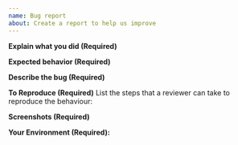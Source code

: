 ```yaml
---
name: Bug report
about: Create a report to help us improve
---
```


<!--
Before filling out an issue:
1. A bug means that there is something broken or outside expectations in talawa.
2. If any section is left blank, there is a high possibility that the ticket will be closed. If you want your issue to get solved, you need to fill out ALL of the below fields. Otherwise, the ticket will likely be closed as not providing enough info.
-->

**Explain what you did (Required)**

<!-- What you were trying to accomplish. -->

**Expected behavior (Required)**

<!-- A clear and concise description of what you expected to happen. -->

**Describe the bug (Required)**

<!--  A clear and concise description of what the bug is. -->

**To Reproduce (Required)**
List the steps that a reviewer can take to reproduce the behaviour:

<!--
Example:

# Steps
1. Go to '...'
2. Click on '....'
3. Scroll down to '....'
4. See error
```
-->

**Screenshots (Required)**

<!-- If applicable, add screenshots to help explain your problem. -->

**Your Environment (Required):**
